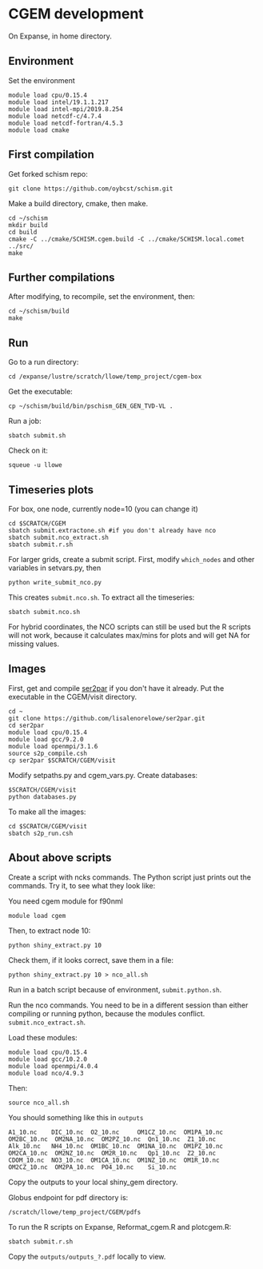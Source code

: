 # CGEM development

On Expanse, in home directory.

## Environment
Set the environment
```
module load cpu/0.15.4
module load intel/19.1.1.217
module load intel-mpi/2019.8.254
module load netcdf-c/4.7.4
module load netcdf-fortran/4.5.3
module load cmake
```

## First compilation
Get forked schism repo:
```
git clone https://github.com/oybcst/schism.git
```

Make a build directory, cmake, then make. 
```
cd ~/schism
mkdir build
cd build
cmake -C ../cmake/SCHISM.cgem.build -C ../cmake/SCHISM.local.comet ../src/
make
```

## Further compilations
After modifying, to recompile, set the environment, then:
```
cd ~/schism/build
make
```

## Run
Go to a run directory:
```
cd /expanse/lustre/scratch/llowe/temp_project/cgem-box
```

Get the executable:
```
cp ~/schism/build/bin/pschism_GEN_GEN_TVD-VL .
```

Run a job:
```
sbatch submit.sh
```

Check on it:
```
squeue -u llowe
```

## Timeseries plots
For box, one node, currently node=10 (you can change it)
```
cd $SCRATCH/CGEM
sbatch submit.extractone.sh #if you don't already have nco
sbatch submit.nco_extract.sh
sbatch submit.r.sh
```

For larger grids, create a submit script.  First, modify `which_nodes` and other variables in setvars.py, then
```
python write_submit_nco.py
```
This creates `submit.nco.sh`.  To extract all the timeseries:
```
sbatch submit.nco.sh
```

For hybrid coordinates, the NCO scripts can still be used but the R scripts will not work, because it calculates max/mins for plots and will get NA for missing values.

## Images
First, get and compile [ser2par](https://github.com/lisalenorelowe/ser2par) if you don't have it already. Put the executable in the CGEM/visit directory.  
```
cd ~
git clone https://github.com/lisalenorelowe/ser2par.git
cd ser2par
module load cpu/0.15.4
module load gcc/9.2.0
module load openmpi/3.1.6
source s2p_compile.csh 
cp ser2par $SCRATCH/CGEM/visit
```

Modify setpaths.py and cgem_vars.py.  Create databases:
```
$SCRATCH/CGEM/visit
python databases.py
```

To make all the images:
```
cd $SCRATCH/CGEM/visit
sbatch s2p_run.csh
```




## About above scripts

Create a script with ncks commands.  The Python script just prints out the commands.  Try it, to see what they look like:

You need cgem module for f90nml
```
module load cgem
```
Then, to extract node 10:
```
python shiny_extract.py 10
```

Check them, if it looks correct, save them in a file:
```
python shiny_extract.py 10 > nco_all.sh
```

Run in a batch script because of environment, `submit.python.sh`.

Run the nco commands.  You need to be in a different session than either compiling or running python, because the modules conflict. `submit.nco_extract.sh`.

Load these modules:
```
module load cpu/0.15.4
module load gcc/10.2.0
module load openmpi/4.0.4
module load nco/4.9.3
```

Then:
```
source nco_all.sh
```

You should something like this in `outputs`
```
A1_10.nc    DIC_10.nc  O2_10.nc     OM1CZ_10.nc  OM1PA_10.nc  OM2BC_10.nc  OM2NA_10.nc  OM2PZ_10.nc  Qn1_10.nc  Z1_10.nc
Alk_10.nc   NH4_10.nc  OM1BC_10.nc  OM1NA_10.nc  OM1PZ_10.nc  OM2CA_10.nc  OM2NZ_10.nc  OM2R_10.nc   Qp1_10.nc  Z2_10.nc
CDOM_10.nc  NO3_10.nc  OM1CA_10.nc  OM1NZ_10.nc  OM1R_10.nc   OM2CZ_10.nc  OM2PA_10.nc  PO4_10.nc    Si_10.nc
```

Copy the outputs to your local shiny_gem directory.

Globus endpoint for pdf directory is:
```
/scratch/llowe/temp_project/CGEM/pdfs
```

To run the R scripts on Expanse, Reformat_cgem.R and plotcgem.R:
```
sbatch submit.r.sh
```

Copy the `outputs/outputs_?.pdf` locally to view.





